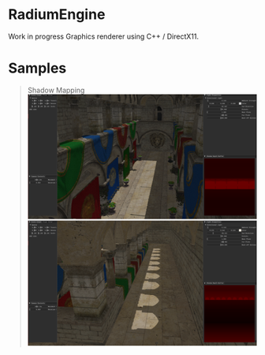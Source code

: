 # RadiumEngine

Work in progress Graphics renderer using C++ / DirectX11.

# Samples

>Shadow Mapping
![](Assets/Screenshots/ShadowMapping-1.png)
![](Assets/Screenshots/ShadowMapping-2.png)